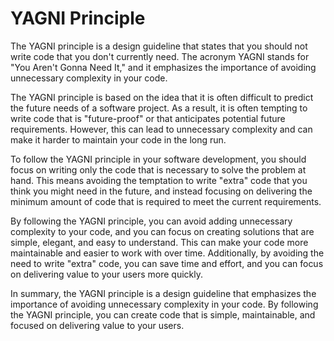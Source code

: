 # YAGNI Principle

The YAGNI principle is a design guideline that states that you should not write
code that you don't currently need. The acronym YAGNI stands for "You Aren't
Gonna Need It," and it emphasizes the importance of avoiding unnecessary
complexity in your code.

The YAGNI principle is based on the idea that it is often difficult to predict
the future needs of a software project. As a result, it is often tempting to
write code that is "future-proof" or that anticipates potential future
requirements. However, this can lead to unnecessary complexity and can make it
harder to maintain your code in the long run.

To follow the YAGNI principle in your software development, you should focus on
writing only the code that is necessary to solve the problem at hand. This means
avoiding the temptation to write "extra" code that you think you might need in
the future, and instead focusing on delivering the minimum amount of code that
is required to meet the current requirements.

By following the YAGNI principle, you can avoid adding unnecessary complexity to
your code, and you can focus on creating solutions that are simple, elegant, and
easy to understand. This can make your code more maintainable and easier to work
with over time. Additionally, by avoiding the need to write "extra" code, you
can save time and effort, and you can focus on delivering value to your users
more quickly.

In summary, the YAGNI principle is a design guideline that emphasizes the
importance of avoiding unnecessary complexity in your code. By following the
YAGNI principle, you can create code that is simple, maintainable, and focused
on delivering value to your users.
